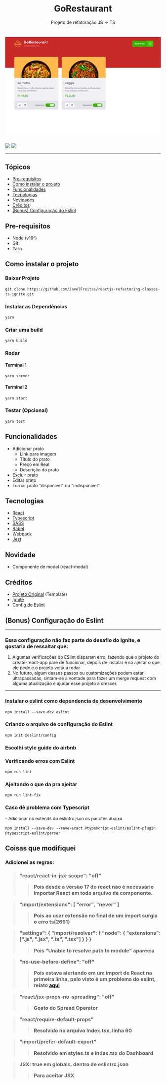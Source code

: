 
<h1 align="center">GoRestaurant</h1>
<p align="center">Projeto de refatoração JS -> TS</p>
<h1 align="center">
<img alt="Tela inicial da aplicação GoRestaurant" title="#GoRestaurant" src="https://github.com/JavelFreitas/reactjs-refactoring-classes-ts-ignite/blob/master/docs/assets/GoRestaurant.PNG" />
</h1>
<img src="https://img.shields.io/apm/l/vim-mode"/>
<img src="https://img.shields.io/npm/types/typescript?color=blue&label=language"/>
<hr>
<h2>Tópicos</h2>

* [Pre-requisitos](#pre-requisitos)
* [Como instalar o projeto](#instalar-projeto)
* [Funcionalidades](#funcionalidades)
* [Tecnologias](#tecnologias)
* [Novidades](#novidade)
* [Créditos](#creditos)
* [(Bonus) Configuração do Eslint](#eslint)

<h2 id="pre-requisitos">Pre-requisitos</h2>

* Node (v16^)
* Git
* Yarn

<h2 id="instalar-projeto">Como instalar o projeto</h2>
<h3>
Baixar Projeto 
</h3>

```
git clone https://github.com/JavelFreitas/reactjs-refactoring-classes-ts-ignite.git
```
<h3>
Instalar as Dependências 
</h3>

```
yarn
```
<h3>
Criar uma build 
</h3>

```
yarn build
```
<h3>
Rodar 
</h3>

<h4>
Terminal 1
</h4>

```
yarn server
```
<h4>
Terminal 2
</h4>

```
yarn start
```

<h3>
Testar (Opcional) 
</h3>

```
yarn test
```
<h2 id="funcionalidades">Funcionalidades</h2>

* Adicionar prato
  - Link para imagem
  - Título do prato
  - Preço em Real
  - Descrição do prato
* Excluir prato
* Editar prato
* Tornar prato "disponível" ou "Indisponível"
<h2 id="tecnologias">Tecnologias</h2>

* [React](https://pt-br.reactjs.org) 
* [Typescript](https://www.typescriptlang.org)
* [SASS](https://sass-lang.com)
* [Babel](https://babeljs.io)
* [Webpack](https://webpack.js.org)
* [Jest](https://jestjs.io/pt-BR/)

<h2 id="novidade">Novidade</h2>

* Componente de modal (react-modal)

<h2 id="creditos">Créditos</h2>

* [Projeto Original](https://github.com/rocketseat-education/ignite-template-reactjs-refactoring-classes-ts) (Template)
* [Ignite](https://rocketseat.com.br/ignite)
* [Config do Eslint](https://blog.logrocket.com/using-prettier-eslint-automate-formatting-fixing-javascript/)

<h2 id="eslint">(Bonus) Configuração do Eslint</h2>

---
<h3>Essa configuração não faz parte do desafio do Ignite, e gostaria de ressaltar que:</h3>

1. Algumas verificações do ESlint disparam erro, fazendo que o projeto do create-react-app pare de funcionar, depois de instalar é só ajeitar o que ele pede e o projeto volta a rodar
2. No futuro, algum desses passos ou customizações podem estar ultrapassadas, sintam-se a vontade para fazer um merge request com alguma atualização e ajudar esse projeto a crescer.

---
<h3>Instalar o eslint como dependencia de desenvolvimento</h3>

```
npm install --save-dev eslint
```

<!---
<h3>Instalar o prettier como dependência de desenvolvimento (Futuramente farei a integração dos dois)</h3>

```
npm install --save-dev --save-exact prettier
```
-->
<h3>Criando o arquivo de configuração do Eslint</h3>

```
npm init @eslint/config
```
<h3><strong>Escolhi style guide do airbnb</strong></h3>

<h3>Verificando erros com Eslint</h3>

```
npm run lint
```
<h3>Ajeitando o que da pra ajeitar</h3>

```
npm run lint-fix
```
<h3>Caso dê problema com Typescript</h3>
- Adicionar no extends do eslintrc.json os pacotes abaixo

```
npm install --save-dev --save-exact @typescript-eslint/eslint-plugin @typescript-eslint/parser
```

<h2>Coisas que modifiquei</h2>

<h3>Adicionei as regras:<h3>

>"react/react-in-jsx-scope": "off"
>>Pois desde a versão 17 do react não é necessário importar React em todo arquivo de componente.

>"import/extensions": [ "error", "never" ]
>>Pois ao usar extensão no final de um import surgia o erro ts(2691)

>"settings": { "import/resolver": { "node": { "extensions": [".js", ".jsx", ".ts", ".tsx"] } } }
>>Pois "Unable to resolve path to module" aparecia

> "no-use-before-define": "off"
>>Pois estava alertando em um import de React na primeira linha, pelo visto é um problema do eslint, relato [aqui](https://stackoverflow.com/questions/63818415/react-was-used-before-it-was-defined/64024916#64024916)

>"react/jsx-props-no-spreading": "off"
>>Gosto do Spread Operator

>"react/require-default-props" 
>>Resolvido no arquivo Index.tsx, linha 60

>"import/prefer-default-export" 
>>Resolvido em styles.ts e index.tsx do Dashboard

>JSX: true em globals, dentro de eslintrc.json 
>>Para aceitar JSX

